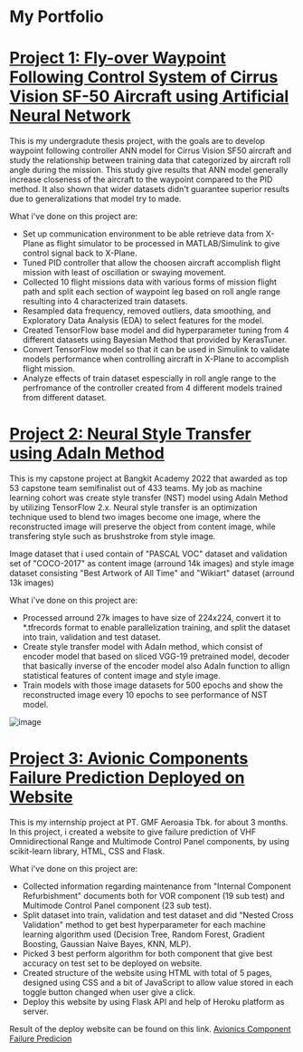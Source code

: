 # My Portfolio

# [Project 1: Fly-over Waypoint Following Control System of Cirrus Vision SF-50 Aircraft using Artificial Neural Network](https://github.com/adikelvianto/Fly-Over_Waypoints_ANN)
This is my undergradute thesis project, with the goals are to develop waypoint following controller ANN model for Cirrus Vision SF50 aircraft and study the relationship between training data that categorized by aircraft roll angle during the mission. This study give results that ANN model generally increase closeness of the aircraft to the waypoint compared to the PID method. It also shown that wider datasets didn't guarantee superior results due to generalizations that model try to made.

What i've done on this project are:
* Set up communication environment to be able retrieve data from X-Plane as flight simulator to be processed in MATLAB/Simulink to give control signal back to X-Plane.
* Tuned PID controller that allow the choosen aircraft accomplish flight mission with least of oscillation or swaying movement. 
* Collected 10 flight missions data with various forms of mission flight path and split each section of waypoint leg based on roll angle range resulting into 4 characterized train datasets.
* Resampled data frequency, removed outliers, data smoothing, and Exploratory Data Analysis (EDA) to select features for the model.
* Created TensorFlow base model and did hyperparameter tuning from 4 different datasets using Bayesian Method that provided by KerasTuner. 
* Convert TensorFlow model so that it can be used in Simulink to validate models performance when controlling aircraft in X-Plane to accomplish flight mission.  
* Analyze effects of train dataset espescially in roll angle range to the perfromance of the controller created from 4 different models trained from different dataset. 

# [Project 2: Neural Style Transfer using AdaIn Method](https://github.com/Artjuna/artjuna-monorepo/tree/main/model/style_transfer)
This is my capstone project at Bangkit Academy 2022 that awarded as top 53 capstone team semifinalist out of 433 teams. My job as machine learning cohort was create style transfer (NST) model using AdaIn Method by utilizing TensorFlow 2.x. Neural style transfer is an optimization technique used to blend two images become one image, where the reconstructed image will preserve the object from content image, while transfering style such as brushstroke from style image.

Image dataset that i used contain of "PASCAL VOC" dataset and validation set of "COCO-2017" as content image (arround 14k images) and style image dataset consisting "Best Artwork of All Time" and "Wikiart" dataset (arround 13k images) 

What i've done on this project are: 
* Processed arround 27k images to have size of 224x224, convert it to *.tfrecords format to enable parallelization training, and split the dataset into train, validation and test dataset. 
* Create style transfer model with AdaIn method, which consist of encoder model that based on sliced VGG-19 pretrained model, decoder that basically inverse of the encoder model also AdaIn function to allign statistical features of content image and style image. 
* Train models with those image datasets for 500 epochs and show the reconstructed image every 10 epochs to see performance of NST model. 

![image](https://user-images.githubusercontent.com/92104520/185745237-39e97e3d-624e-4e4d-ba90-442dea43182a.png)


# [Project 3: Avionic Components Failure Prediction Deployed on Website](https://github.com/adikelvianto/Avionic-Components-Failure-Prediction)
This is my internship project at PT. GMF Aeroasia Tbk. for about 3 months. In this project, i created a website to give failure prediction of VHF Omnidirectional Range and Multimode Control Panel components, by using scikit-learn library, HTML, CSS and Flask.

What i've done on this project are: 
* Collected information regarding maintenance from "Internal Component Refurbishment" documents both for VOR component (19 sub test) and Multimode Control Panel component (23 sub test).
* Split dataset into train, validation and test dataset and did "Nested Cross Validation" method to get best hyperparameter for each machine learning algorithm used (Decision Tree, Random Forest, Gradient Boosting, Gaussian Naive Bayes, KNN, MLP).
* Picked 3 best perform algorithm for both component that give best accuracy on test set to be deployed on website. 
* Created structure of the website using HTML with total of  5 pages, designed using CSS and a bit of JavaScript to allow value stored in each toggle button changed when user give a click. 
* Deploy this website by using Flask API and help of Heroku platform as server. 

Result of the deploy website can be found on this link.
[Avionics Component Failure Predicion](https://avionic-failure-prediction.herokuapp.com/)

